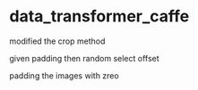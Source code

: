 # data_transformer_caffe

modified the crop method

given padding then random select offset

padding the images with zreo
